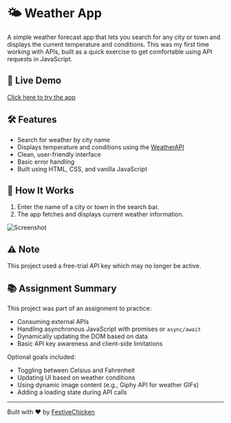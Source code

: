 # 🌤️ Weather App

A simple weather forecast app that lets you search for any city or town and displays the current temperature and conditions. This was my first time working with APIs, built as a quick exercise to get comfortable using API requests in JavaScript.

## 🔗 Live Demo  
[Click here to try the app](https://festivechicken.github.io/weather-app/)

## 🛠️ Features
- Search for weather by city name
- Displays temperature and conditions using the [WeatherAPI](https://www.weatherapi.com/)
- Clean, user-friendly interface
- Basic error handling
- Built using HTML, CSS, and vanilla JavaScript

## 📸 How It Works

1. Enter the name of a city or town in the search bar.
2. The app fetches and displays current weather information.

![Screenshot](https://github.com/FestiveChicken/weather-app/assets/44416957/5e6499f9-ff71-4f19-ac8a-b9cec90046dd)

## ⚠️ Note
This project used a free-trial API key which may no longer be active.

## 📚 Assignment Summary
This project was part of an assignment to practice:
- Consuming external APIs
- Handling asynchronous JavaScript with promises or `async/await`
- Dynamically updating the DOM based on data
- Basic API key awareness and client-side limitations

Optional goals included:
- Toggling between Celsius and Fahrenheit
- Updating UI based on weather conditions
- Using dynamic image content (e.g., Giphy API for weather GIFs)
- Adding a loading state during API calls

---

Built with ❤️ by [FestiveChicken](https://github.com/FestiveChicken)
